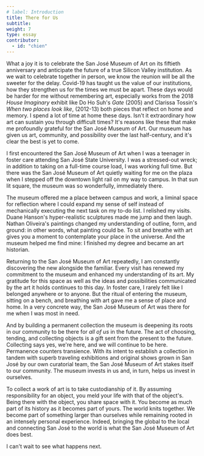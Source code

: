 ```yaml
---
# label: Introduction
title: There for Us
subtitle:
weight: 7
type: essay
contributor:
  - id: "chien"
---
```


What a joy it is to celebrate the San José Museum of Art on its fiftieth anniversary and anticipate the future of a true Silicon Valley institution. As we wait to celebrate together in person, we know the reunion will be all the sweeter for the delay. Covid-19 has taught us the value of our institutions, how they strengthen us for the times we must be apart. These days would be harder for me without remembering art, especially works from the 2018 *House Imaginary* exhibit like Do Ho Suh's *Gate* (2005) and Clarissa Tossin's *When two places look like*, (2012-13) both pieces that reflect on home and memory. I spend a lot of time at home these days. Isn't it extraordinary how art can sustain you through difficult times? It's reasons like these that make me profoundly grateful for the San José Museum of Art. Our museum has given us art, community, and possibility over the last half-century, and it's clear the best is yet to come.

I first encountered the San José Museum of Art when I was a teenager in foster care attending San José State University. I was a stressed-out wreck; in addition to taking on a full-time course load, I was working full time. But there was the San José Museum of Art quietly waiting for me on the plaza when I stepped off the downtown light rail on my way to campus. In that sun lit square, the museum was so wonderfully, immediately there.

The museum offered me a place between campus and work, a liminal space for reflection where I could expand my sense of self instead of mechanically executing the next task on my to-do list. I relished my visits. Duane Hanson's hyper-realistic sculptures made me jump and then laugh. Nathan Oliveira's paintings changed my understanding of outline, form, and ground: in other words, what painting could be. To sit and breathe with art gives you a moment to contemplate your place in the universe. And the museum helped me find mine: I finished my degree and became an art historian.

Returning to the San José Museum of Art repeatedly, I am constantly discovering the new alongside the familiar. Every visit has renewed my commitment to the museum and enhanced my understanding of its art. My gratitude for this space as well as the ideas and possibilities communicated by the art it holds continues to this day. In foster care, I rarely felt like I belonged anywhere or to anyone. But the ritual of entering the museum, sitting on a bench, and breathing with art gave me a sense of place and home. In a very concrete way, the San José Museum of Art was there for me when I was most in need.

And by building a permanent collection the museum is deepening its roots in our community to be there for *all of us* in the future. The act of choosing, tending, and collecting objects is a gift sent from the present to the future. Collecting says yes, we're here, and we will continue to be here. Permanence counters transience. With its intent to establish a collection in tandem with superb traveling exhibitions and original shows grown in San José by our own curatorial team, the San José Museum of Art stakes itself to our community. The museum invests in us and, in turn, helps us invest in ourselves.

To collect a work of art is to take custodianship of it. By assuming responsibility for an object, you meld your life with that of the object's. Being there with the object, you share space with it. You become as much part of its history as it becomes part of yours. The world knits together. We become part of something larger than ourselves while remaining rooted in an intensely personal experience. Indeed, bringing the global to the local and connecting San José to the world is what the San José Museum of Art does best.

I can't wait to see what happens next.
